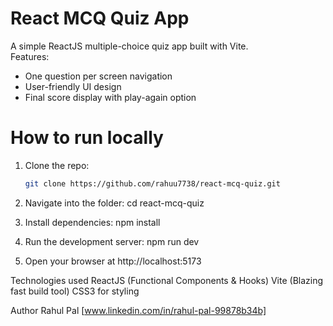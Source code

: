 # React MCQ Quiz App

A simple ReactJS multiple-choice quiz app built with Vite.  
Features:

- One question per screen navigation
- User-friendly UI design
- Final score display with play-again option

# How to run locally

1. Clone the repo:

   ```bash
   git clone https://github.com/rahuu7738/react-mcq-quiz.git

   ```

2. Navigate into the folder:
   cd react-mcq-quiz

3. Install dependencies:
   npm install

4. Run the development server:
   npm run dev

5. Open your browser at http://localhost:5173

Technologies used
ReactJS (Functional Components & Hooks)
Vite (Blazing fast build tool)
CSS3 for styling

Author
Rahul Pal
[www.linkedin.com/in/rahul-pal-99878b34b]
